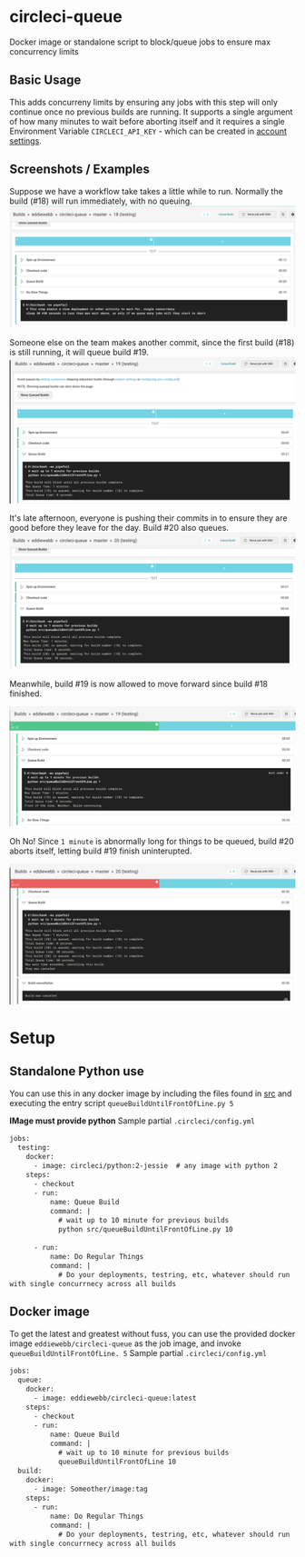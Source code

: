 # circleci-queue
Docker image or standalone script to block/queue jobs to ensure max concurrency limits

## Basic Usage
This adds concurreny limits by ensuring any jobs with this step will only continue once no previous builds are running.  It supports a single argument of how many minutes to wait before aborting itself and it requires a single Environment Variable `CIRCLECI_API_KEY` - which can be created in [account settings](https://circleci.com/account/api).


## Screenshots / Examples
Suppose we have a workflow take takes a little while to run.  Normally the build (#18) will run immediately, with no queuing.
![no queuing if only active build](assets/build_noqueue.png)

Someone else on the team makes another commit, since the first build (#18) is still running, it will queue build #19.
![no queuing if only active build](assets/build_queue2.png)

It's late afternoon, everyone is pushing their commits in to ensure they are good before they leave for the day. Build #20 also queues.
![no queuing if only active build](assets/build_queued.png)

Meanwhile, build #19 is now allowed to move forward since build #18 finished.

![no queuing if only active build](assets/build_progressed.png)

Oh No!  Since `1 minute` is abnormally long for things to be queued, build #20 aborts itself, letting build #19 finish uninterupted.

![no queuing if only active build](assets/build_aborted.png)

# Setup

## Standalone Python use
You can use this in any docker image by including the files found in [src](src) and executing the entry script `queueBuildUntilFrontOfLine.py 5`

**IMage must provide python**
Sample partial `.circleci/config.yml`
```
jobs:
  testing:
    docker:
      - image: circleci/python:2-jessie  # any image with python 2
    steps:
      - checkout
      - run:
          name: Queue Build
          command: |
            # wait up to 10 minute for previous builds
            python src/queueBuildUntilFrontOfLine.py 10

      - run:
          name: Do Regular Things
          command: |
            # Do your deployments, testring, etc, whatever should run with single concurrnecy across all builds

```

## Docker image
To get the latest and greatest without fuss, you can use the provided docker image `eddiewebb/circleci-queue` as the job image, and invoke `queueBuildUntilFrontOfLine. 5`
Sample partial `.circleci/config.yml`
```
jobs:
  queue:
    docker:
      - image: eddiewebb/circleci-queue:latest  
    steps:
      - checkout
      - run:
          name: Queue Build
          command: |
            # wait up to 10 minute for previous builds
            queueBuildUntilFrontOfLine 10
  build:
    docker:
      - image: Someother/image:tag
    steps:
      - run:
          name: Do Regular Things
          command: |
            # Do your deployments, testring, etc, whatever should run with single concurrnecy across all builds

```
